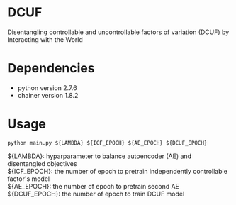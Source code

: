 # DCUF
Disentangling controllable and uncontrollable factors of variation (DCUF) by Interacting with the World

# Dependencies
- python version 2.7.6
- chainer version 1.8.2

# Usage
`python main.py ${LAMBDA} ${ICF_EPOCH} ${AE_EPOCH} ${DCUF_EPOCH}`  
  
${LAMBDA}: hyparparameter to balance autoencoder (AE) and disentangled objectives  
${ICF_EPOCH}: the number of epoch to pretrain independently controllable factor's model  
${AE_EPOCH}: the number of epoch to pretrain second AE  
${DCUF_EPOCH}: the number of epoch to train DCUF model  
